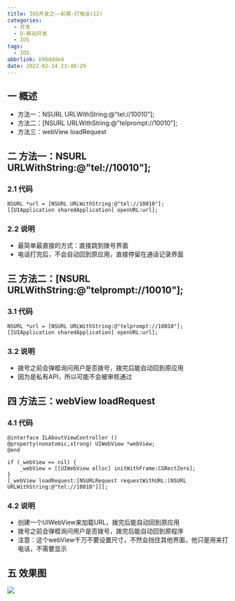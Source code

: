 ```yaml
---
title: IOS开发之——彩票-打电话(12)
categories:
  - 开发
  - D-移动开发
  - IOS
tags:
  - IOS
abbrlink: b96ddde4
date: 2022-02-14 23:40:29
---
```

## 一 概述

* 方法一：NSURL URLWithString:@"tel://10010"];
* 方法二：[NSURL URLWithString:@"telprompt://10010"];
* 方法三：webView loadRequest

<!--more-->

## 二 方法一：NSURL URLWithString:@"tel://10010"];

### 2.1 代码

```
NSURL *url = [NSURL URLWithString:@"tel://10010"];
[[UIApplication sharedApplication] openURL:url];
```

### 2.2 说明

* 最简单最直接的方式：直接跳到拨号界面
* 电话打完后，不会自动回到原应用，直接停留在通话记录界面

## 三 方法二：[NSURL URLWithString:@"telprompt://10010"];

### 3.1 代码

```
NSURL *url = [NSURL URLWithString:@"telprompt://10010"];
[[UIApplication sharedApplication] openURL:url];
```

### 3.2 说明

* 拨号之前会弹框询问用户是否拨号，拨完后能自动回到原应用
* 因为是私有API，所以可能不会被审核通过

## 四 方法三：webView loadRequest

### 4.1 代码

```
@interface ILAboutViewController ()
@property(nonatomic,strong) UIWebView *webView;
@end

if (_webView == nil) {
    _webView = [[UIWebView alloc] initWithFrame:CGRectZero];
}
[_webView loadRequest:[NSURLRequest requestWithURL:[NSURL URLWithString:@"tel://10010"]]];

```

### 4.2 说明

* 创建一个UIWebView来加载URL，拨完后能自动回到原应用
* 拨号之前会弹框询问用户是否拨号，拨完后能自动回到原程序
* 注意：这个webView千万不要设置尺寸，不然会挡住其他界面，他只是用来打电话，不需要显示

## 五 效果图

![][1]


[1]:https://cdn.staticaly.com/gh/PGzxc/CDN/master/blog-ios/ios-caipiao-tel.gif